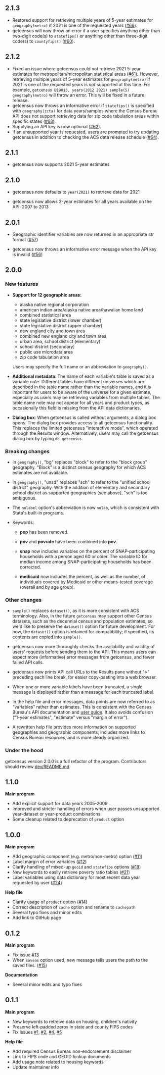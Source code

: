 ## 2.1.3

-   Restored support for retrieving multiple years of 5-year estimates for `geography(metro)` if 2021 is one of the requested years ([#66](https://github.com/CenterOnBudget/getcensus/issues/66)).
-   getcensus will now throw an error if a user specifies anything other than two-digit code(s) to `statefips()` or anything other than three-digit code(s) to `countyfips()` ([#60](https://github.com/CenterOnBudget/getcensus/issues/60)).


## 2.1.2

-   Fixed an issue where getcensus could not retrieve 2021 5-year estimates for metropolitan/micropolitan statistical areas ([#61](https://github.com/CenterOnBudget/getcensus/issues/61)). However, retrieving multiple years of 5-year estimates for `geography(metro)` if 2021 is one of the requested years is *not* supported at this time. For example, `getcensus B19013, years(2012 2021) sample(5) geography(metro)` will throw an error. This will be fixed in a future release.
-   getcensus now throws an informative error if `statefips()` is specified with `geography(zcta)` for data years/samples where the Census Bureau API does not support retrieving data for zip code tabulation areas within specific states ([#63](https://github.com/CenterOnBudget/getcensus/issues/63)). 
-   Supplying an API key is now optional ([#62](https://github.com/CenterOnBudget/getcensus/issues/62)). 
-   If an unsupported year is requested, users are prompted to try updating getcensus in addition to checking the ACS data release schedule ([#64](https://github.com/CenterOnBudget/getcensus/issues/64)). 

## 2.1.1

- getcensus now supports 2021 5-year estimates

## 2.1.0

- getcensus now defaults to `year(2021)` to retrieve data for 2021

- getcensus now allows 3-year estimates for all years available on the API: 2007 to 2013


## 2.0.1

- Geographic identifier variables are now returned in an appropriate str format ([#57](https://github.com/CenterOnBudget/getcensus/issues/57))

- getcensus now throws an informative error message when the API key is invalid ([#56](https://github.com/CenterOnBudget/getcensus/issues/56))


## 2.0.0

### New features

-   **Support for 12 geographic areas:**

    -   alaska native regional corporation
    -   american indian area/alaska native area/hawaiian home land
    -   combined statistical area
    -   state legislative district (lower chamber)
    -   state legislative district (upper chamber)
    -   new england city and town area
    -   combined new england city and town area
    -   urban area, school district (elementary)
    -   school district (secondary)
    -   public use microdata area
    -   zip code tabulation area

    Users may specify the full name or an abbreviation to `geography()`.

-   **Additional metadata**: The name of each variable's table is saved as a variable note. Different tables have different universes which are described in the table name rather than the variable names, and it is important for users to be aware of the universe for a given estimate, especially as users may be retrieving variables from multiple tables. The table name note may not appear for all years and product types, as occasionally this field is missing from the API data dictionaries.

-   **Dialog box**: When getcensus is called without arguments, a dialog box opens. The dialog box provides access to all getcensus functionality. This replaces the limited getcensus "interactive mode", which operated through the Results window. Alternatively, users may call the getcensus dialog box by typing `db getcensus`.

### Breaking changes

-   In `geography()`, "bg" replaces "block" to refer to the "block group" geography. "Block" is a distinct census geography for which ACS estimates are not available.

-   In `geography()`, "unsd" replaces "sch" to refer to the "unified school district" geography. With the addition of elementary and secondary school district as supported geographies (see above), "sch" is too ambiguous.

-   The `nolabel` option's abbreviation is now `nolab`, which is consistent with Stata's built-in programs.

-   Keywords:

    -   **pop** has been removed.

    -   **pov** and **povrate** have been combined into **pov**.

    -   **snap** now includes variables on the percent of SNAP-participating households with a person aged 60 or older. The variable ID for median income among SNAP-participating households has been corrected.

    -   **medicaid** now includes the percent, as well as the number, of individuals covered by Medicaid or other means-tested coverage (overall and by age group).

### Other changes

-   `sample()` replaces `dataset()`, as it is more consistent with ACS terminology. Also, in the future `getcensus` may support other Census datasets, such as the decennial census and population estimates, so we'd like to preserve the `dataset()` option for future development. For now, the `dataset()` option is retained for compatibility; if specified, its contents are copied into `sample()`.

-   getcensus now more thoroughly checks the availability and validity of users' requests before sending them to the API. This means users can expect more (informative) error messages from getcensus, and fewer failed API calls.

-   getcensus now prints API call URLs to the Results pane without "\>" preceding each line break, for easier copy-pasting into a web browser.

-   When one or more variable labels have been truncated, a single message is displayed rather than a message for each truncated label.

-   In the help file and error messages, data points are now referred to as "variables" rather than estimates. This is consistent with the Census Bureau's API documentation and [user guide](https://www.census.gov/data/developers/guidance/api-user-guide.html). It also avoids confusion ("1-year estimates", "estimate" versus "margin of error").

-   A rewritten help file provides more information on supported geographies and geographic components, includes more links to Census Bureau resources, and is more clearly organized.

### Under the hood

getcensus version 2.0.0 is a full refactor of the program. Contributors should review [dev/README.md](https://github.com/CenterOnBudget/getcensus/tree/master/dev#readme).

## 1.1.0

**Main program**

-   Add explicit support for data years 2005-2009
-   Improved and stricter handling of errors when user passes unsupported year-dataset or year-product combinations
-   Some cleanup related to deprecation of `product` option

## 1.0.0

**Main program**

-   Add geographic component (e.g. metro/non-metro) option ([\#11](https://github.com/CenterOnBudget/getcensus/issues/11))
-   Label margin of error variables ([\#12](https://github.com/CenterOnBudget/getcensus/issues/12))
-   Clarify handling of mixed-up `geoid` and `statefips` options ([\#18](https://github.com/CenterOnBudget/getcensus/issues/18))
-   New keywords to easily retrieve poverty ratio tables ([\#21](https://github.com/CenterOnBudget/getcensus/issues/21))
-   Label variables using data dictionary for most recent data year requested by user ([\#24](https://github.com/CenterOnBudget/getcensus/issues/24))

**Help file**

-   Clarify usage of `product` option ([\#14](https://github.com/CenterOnBudget/getcensus/issues/14))
-   Correct description of `cache` option and rename to `cachepath`
-   Several typo fixes and minor edits
-   Add link to GitHub page

## 0.1.2

**Main program**

-   Fix issue [\#13](https://github.com/CenterOnBudget/getcensus/issues/13)
-   When `saveas` option used, new message tells users the path to the saved files. ([\#15](https://github.com/CenterOnBudget/getcensus/issues/15))

**Documentation**

-   Several minor edits and typo fixes

## 0.1.1

**Main program**

-   New keywords to retreive data on housing, children's nativity
-   Preserve left-padded zeros in state and county FIPS codes
-   Fix issues [\#1](https://github.com/CenterOnBudget/getcensus/issues/1), [\#2](https://github.com/CenterOnBudget/getcensus/issues/2), [\#4](https://github.com/CenterOnBudget/getcensus/issues/4), [\#5](https://github.com/CenterOnBudget/getcensus/issues/5)

**Help file**

-   Add required Census Bureau non-endorsement disclaimer
-   Link to FIPS code and GEOID lookup documents
-   Add usage note related to housing keywords
-   Update maintainer info
